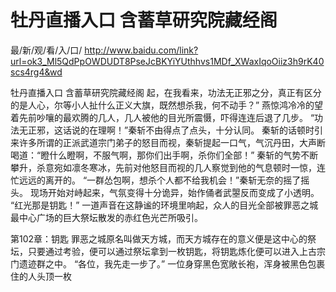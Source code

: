 # 牡丹直播入口 含蓄草研究院藏经阁

最/新/观/看/入/口/ http://www.baidu.com/link?url=ok3_Ml5QdPpOWDUDT8PseJcBKYiYUthhvs1MDf_XWaxIqoOiiz3h9rK40scs4rg4&wd

牡丹直播入口 含蓄草研究院藏经阁
起，在我看来，功法无正邪之分，真正有区分的是人心，尔等小人扯什么正义大旗，既然想杀我，何不动手？”
    燕惊鸿冷冷的望着先前吵嚷的最欢腾的几人，几人被他的目光所震慑，吓得连连后退了几步。
    “功法无正邪，这话说的在理啊！”秦斩不由得点了点头，十分认同。
    秦斩的话顿时引来许多所谓的正派武道宗门弟子的怒目而视，秦斩提起一口气，气沉丹田，大声断喝道：“瞪什么瞪啊，不服气啊，那你们出手啊，杀你们全部！”
    秦斩的气势不断攀升，杀意宛如凛冬寒冰，先前对他怒目而视的几人察觉到他的气息顿时一惊，连忙远远的离开的。
    “一群怂包啊，想杀个人都不给我机会！”秦斩无奈的摇了摇头。
    现场开始对峙起来，气氛变得十分诡异，始作俑者武曌反而变成了小透明。
    “红光那是钥匙！”
    一道声音在这静谧的环境里响起，众人的目光全部被罪恶之城最中心广场的巨大祭坛散发的赤红色光芒所吸引。

第102章：钥匙
    罪恶之城原名叫做天方城，而天方城存在的意义便是这中心的祭坛，只要通过考验，便可以通过祭坛拿到一枚钥匙，将钥匙炼化便可以进入上古宗门遗迹群之中。
    “各位，我先走一步了。”
    一位身穿黑色宽敞长袍，浑身被黑色包裹住的人头顶一枚
